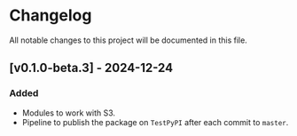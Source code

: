 # Changelog

All notable changes to this project will be documented in this file.

## [v0.1.0-beta.3] - 2024-12-24

### Added

- Modules to work with S3.
- Pipeline to publish the package on `TestPyPI` after each commit to `master`.
